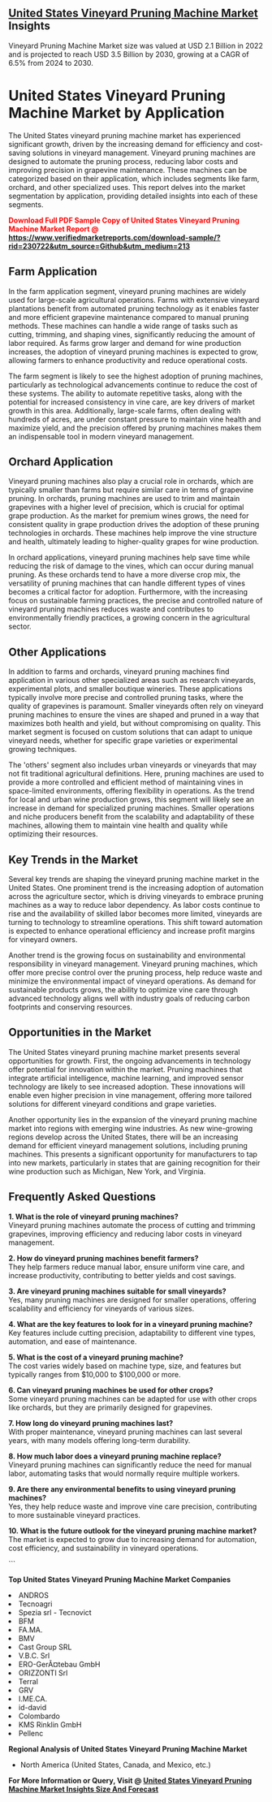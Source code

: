 <h2><a href="https://www.verifiedmarketreports.com/download-sample/?rid=230722&amp;utm_source=Github&amp;utm_medium=213" target="_blank">United States Vineyard Pruning Machine Market</a> Insights</h2><p>Vineyard Pruning Machine Market size was valued at USD 2.1 Billion in 2022 and is projected to reach USD 3.5 Billion by 2030, growing at a CAGR of 6.5% from 2024 to 2030.</p><p><h1>United States Vineyard Pruning Machine Market by Application</h1><p>The United States vineyard pruning machine market has experienced significant growth, driven by the increasing demand for efficiency and cost-saving solutions in vineyard management. Vineyard pruning machines are designed to automate the pruning process, reducing labor costs and improving precision in grapevine maintenance. These machines can be categorized based on their application, which includes segments like farm, orchard, and other specialized uses. This report delves into the market segmentation by application, providing detailed insights into each of these segments.</p><p><strong><p><span class=""><span style="color: #ff0000;"><strong>Download Full PDF Sample Copy of United States Vineyard Pruning Machine Market Report</strong> @ </span><a href="https://www.verifiedmarketreports.com/download-sample/?rid=230722&amp;utm_source=Github&amp;utm_medium=213" target="_blank">https://www.verifiedmarketreports.com/download-sample/?rid=230722&amp;utm_source=Github&amp;utm_medium=213</a></span></p></strong></p><h2>Farm Application</h2><p>In the farm application segment, vineyard pruning machines are widely used for large-scale agricultural operations. Farms with extensive vineyard plantations benefit from automated pruning technology as it enables faster and more efficient grapevine maintenance compared to manual pruning methods. These machines can handle a wide range of tasks such as cutting, trimming, and shaping vines, significantly reducing the amount of labor required. As farms grow larger and demand for wine production increases, the adoption of vineyard pruning machines is expected to grow, allowing farmers to enhance productivity and reduce operational costs.</p><p>The farm segment is likely to see the highest adoption of pruning machines, particularly as technological advancements continue to reduce the cost of these systems. The ability to automate repetitive tasks, along with the potential for increased consistency in vine care, are key drivers of market growth in this area. Additionally, large-scale farms, often dealing with hundreds of acres, are under constant pressure to maintain vine health and maximize yield, and the precision offered by pruning machines makes them an indispensable tool in modern vineyard management.</p><h2>Orchard Application</h2><p>Vineyard pruning machines also play a crucial role in orchards, which are typically smaller than farms but require similar care in terms of grapevine pruning. In orchards, pruning machines are used to trim and maintain grapevines with a higher level of precision, which is crucial for optimal grape production. As the market for premium wines grows, the need for consistent quality in grape production drives the adoption of these pruning technologies in orchards. These machines help improve the vine structure and health, ultimately leading to higher-quality grapes for wine production.</p><p>In orchard applications, vineyard pruning machines help save time while reducing the risk of damage to the vines, which can occur during manual pruning. As these orchards tend to have a more diverse crop mix, the versatility of pruning machines that can handle different types of vines becomes a critical factor for adoption. Furthermore, with the increasing focus on sustainable farming practices, the precise and controlled nature of vineyard pruning machines reduces waste and contributes to environmentally friendly practices, a growing concern in the agricultural sector.</p><h2>Other Applications</h2><p>In addition to farms and orchards, vineyard pruning machines find application in various other specialized areas such as research vineyards, experimental plots, and smaller boutique wineries. These applications typically involve more precise and controlled pruning tasks, where the quality of grapevines is paramount. Smaller vineyards often rely on vineyard pruning machines to ensure the vines are shaped and pruned in a way that maximizes both health and yield, but without compromising on quality. This market segment is focused on custom solutions that can adapt to unique vineyard needs, whether for specific grape varieties or experimental growing techniques.</p><p>The 'others' segment also includes urban vineyards or vineyards that may not fit traditional agricultural definitions. Here, pruning machines are used to provide a more controlled and efficient method of maintaining vines in space-limited environments, offering flexibility in operations. As the trend for local and urban wine production grows, this segment will likely see an increase in demand for specialized pruning machines. Smaller operations and niche producers benefit from the scalability and adaptability of these machines, allowing them to maintain vine health and quality while optimizing their resources.</p><h2>Key Trends in the Market</h2><p>Several key trends are shaping the vineyard pruning machine market in the United States. One prominent trend is the increasing adoption of automation across the agriculture sector, which is driving vineyards to embrace pruning machines as a way to reduce labor dependency. As labor costs continue to rise and the availability of skilled labor becomes more limited, vineyards are turning to technology to streamline operations. This shift toward automation is expected to enhance operational efficiency and increase profit margins for vineyard owners.</p><p>Another trend is the growing focus on sustainability and environmental responsibility in vineyard management. Vineyard pruning machines, which offer more precise control over the pruning process, help reduce waste and minimize the environmental impact of vineyard operations. As demand for sustainable products grows, the ability to optimize vine care through advanced technology aligns well with industry goals of reducing carbon footprints and conserving resources.</p><h2>Opportunities in the Market</h2><p>The United States vineyard pruning machine market presents several opportunities for growth. First, the ongoing advancements in technology offer potential for innovation within the market. Pruning machines that integrate artificial intelligence, machine learning, and improved sensor technology are likely to see increased adoption. These innovations will enable even higher precision in vine management, offering more tailored solutions for different vineyard conditions and grape varieties.</p><p>Another opportunity lies in the expansion of the vineyard pruning machine market into regions with emerging wine industries. As new wine-growing regions develop across the United States, there will be an increasing demand for efficient vineyard management solutions, including pruning machines. This presents a significant opportunity for manufacturers to tap into new markets, particularly in states that are gaining recognition for their wine production such as Michigan, New York, and Virginia.</p><h2>Frequently Asked Questions</h2><p><strong>1. What is the role of vineyard pruning machines?</strong><br>Vineyard pruning machines automate the process of cutting and trimming grapevines, improving efficiency and reducing labor costs in vineyard management.</p><p><strong>2. How do vineyard pruning machines benefit farmers?</strong><br>They help farmers reduce manual labor, ensure uniform vine care, and increase productivity, contributing to better yields and cost savings.</p><p><strong>3. Are vineyard pruning machines suitable for small vineyards?</strong><br>Yes, many pruning machines are designed for smaller operations, offering scalability and efficiency for vineyards of various sizes.</p><p><strong>4. What are the key features to look for in a vineyard pruning machine?</strong><br>Key features include cutting precision, adaptability to different vine types, automation, and ease of maintenance.</p><p><strong>5. What is the cost of a vineyard pruning machine?</strong><br>The cost varies widely based on machine type, size, and features but typically ranges from $10,000 to $100,000 or more.</p><p><strong>6. Can vineyard pruning machines be used for other crops?</strong><br>Some vineyard pruning machines can be adapted for use with other crops like orchards, but they are primarily designed for grapevines.</p><p><strong>7. How long do vineyard pruning machines last?</strong><br>With proper maintenance, vineyard pruning machines can last several years, with many models offering long-term durability.</p><p><strong>8. How much labor does a vineyard pruning machine replace?</strong><br>Vineyard pruning machines can significantly reduce the need for manual labor, automating tasks that would normally require multiple workers.</p><p><strong>9. Are there any environmental benefits to using vineyard pruning machines?</strong><br>Yes, they help reduce waste and improve vine care precision, contributing to more sustainable vineyard practices.</p><p><strong>10. What is the future outlook for the vineyard pruning machine market?</strong><br>The market is expected to grow due to increasing demand for automation, cost efficiency, and sustainability in vineyard operations.</p>```</p><p><strong>Top United States Vineyard Pruning Machine Market Companies</strong></p><div data-test-id=""><p><li>ANDROS</li><li> Tecnoagri</li><li> Spezia srl - Tecnovict</li><li> BFM</li><li> FA.MA.</li><li> BMV</li><li> Cast Group SRL</li><li> V.B.C. Srl</li><li> ERO-GerÃ¤tebau GmbH</li><li> ORIZZONTI Srl</li><li> Terral</li><li> GRV</li><li> I.ME.CA.</li><li> id-david</li><li> Colombardo</li><li> KMS Rinklin GmbH</li><li> Pellenc</li></p><div><strong>Regional Analysis of&nbsp;United States Vineyard Pruning Machine Market</strong></div><ul><li dir="ltr"><p dir="ltr">North America&nbsp;(United States, Canada, and Mexico, etc.)</p></li></ul><p><strong>For More Information or Query, Visit @&nbsp;</strong><strong><a href="https://www.verifiedmarketreports.com/product/vineyard-pruning-machine-market/?utm_source=Github&amp;utm_medium=213" target="_blank">United States Vineyard Pruning Machine Market Insights Size And Forecast</a></strong></p></div>

